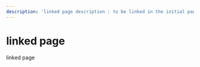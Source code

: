 ```yaml
---
description: 'linked page description : to be linked in the initial page'
---
```


# linked page

linked page

